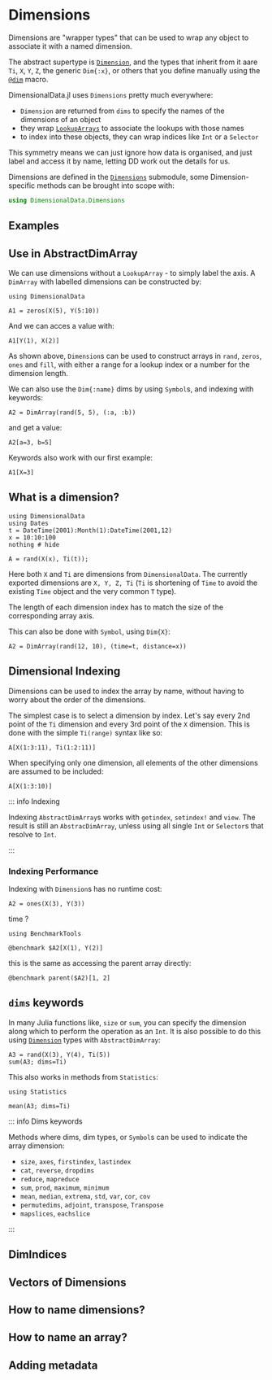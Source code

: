 # Dimensions

Dimensions are "wrapper types" that can be used to wrap any 
object to associate it with a named dimension.

The abstract supertype is [`Dimension`](@ref), and the types
that inherit from it aare `Ti`, `X`, `Y`, `Z`, the generic `Dim{:x}`, 
or others that you define manually using the [`@dim`](@ref) macro.

DimensionalData.jl uses `Dimensions` pretty much everywhere: 

- `Dimension` are returned from `dims` to specify the names of the dimensions of an object
- they wrap [`LookupArrays`](@ref) to associate the lookups with those names
- to index into these objects, they can wrap indices like `Int` or a `Selector` 

This symmetry means we can just ignore how data is organised, and
just label and access it by name, letting DD work out the details for us.

Dimensions are defined in the [`Dimensions`](@ref) submodule, some 
Dimension-specific methods can be brought into scope with:

```julia
using DimensionalData.Dimensions
```

## Examples

## Use in AbstractDimArray

We can use dimensions without a `LookupArray` - to simply label the axis.
A `DimArray` with labelled dimensions can be constructed by:

````@ansi dimensions
using DimensionalData

A1 = zeros(X(5), Y(5:10))
````

And we can acces a value with:

````@ansi dimensions
A1[Y(1), X(2)]
````

As shown above, `Dimension`s can be used to construct arrays in `rand`, `zeros`,
`ones` and `fill`, with either a range for a lookup index or a number for the
dimension length.

We can also use the `Dim{:name}` dims by using `Symbol`s, and indexing with keywords:

````@ansi dimensions
A2 = DimArray(rand(5, 5), (:a, :b))
````

and get a value:

````@ansi dimensions
A2[a=3, b=5]
````

Keywords also work with our first example:

````@ansi dimensions
A1[X=3]
````

## What is a dimension?

````@example dimensions
using DimensionalData
using Dates
t = DateTime(2001):Month(1):DateTime(2001,12)
x = 10:10:100
nothing # hide
````

````@ansi dimensions
A = rand(X(x), Ti(t));
````

Here both `X` and `Ti` are dimensions from `DimensionalData`. The currently
exported dimensions are `X, Y, Z, Ti` (`Ti` is shortening of `Time` to avoid
the existing `Time` object and the very common `T` type).

The length of each dimension index has to match the size of the corresponding
array axis. 

This can also be done with `Symbol`, using `Dim{X}`:

````@ansi dimensions
A2 = DimArray(rand(12, 10), (time=t, distance=x))
````

## Dimensional Indexing

Dimensions can be used to index the array by name, without having to worry
about the order of the dimensions.

The simplest case is to select a dimension by index. Let's say every 2nd point
of the `Ti` dimension and every 3rd point of the `X` dimension. This is done
with the simple `Ti(range)` syntax like so:

````@ansi dimensions
A[X(1:3:11), Ti(1:2:11)]
````

When specifying only one dimension, all elements of the other dimensions are assumed to be included:

````@ansi dimensions
A[X(1:3:10)]
````

::: info Indexing

Indexing `AbstractDimArray`s works with `getindex`, `setindex!` and
`view`. The result is still an `AbstracDimArray`, unless using all single
`Int` or `Selector`s that resolve to `Int`.

:::

### Indexing Performance

Indexing with `Dimension`s has no runtime cost:

````@ansi dimensions
A2 = ones(X(3), Y(3))
````

time ?

````@example dimensions
using BenchmarkTools
````

````@ansi dimensions
@benchmark $A2[X(1), Y(2)]
````

this is the same as accessing the parent array directly:

````@ansi dimensions
@benchmark parent($A2)[1, 2]
````


## `dims` keywords

In many Julia functions like, `size` or `sum`, you can specify the dimension
along which to perform the operation as an `Int`. It is also possible to do this
using [`Dimension`](@ref) types with `AbstractDimArray`:

````@ansi dimensions
A3 = rand(X(3), Y(4), Ti(5))
sum(A3; dims=Ti)
````

This also works in methods from `Statistics`:

````@example dimensions
using Statistics
````

````@ansi dimensions
mean(A3; dims=Ti)
````

::: info Dims keywords

Methods where dims, dim types, or `Symbol`s can be used to indicate the array dimension:

- `size`, `axes`, `firstindex`, `lastindex`
- `cat`, `reverse`, `dropdims`
- `reduce`, `mapreduce`
- `sum`, `prod`, `maximum`, `minimum`
- `mean`, `median`, `extrema`, `std`, `var`, `cor`, `cov`
- `permutedims`, `adjoint`, `transpose`, `Transpose`
- `mapslices`, `eachslice`

:::


## DimIndices
## Vectors of Dimensions

## How to name dimensions?
## How to name an array?
## Adding metadata
